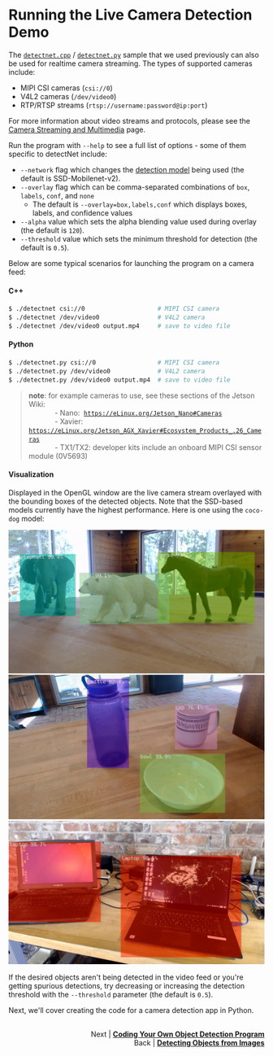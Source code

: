 

# Running the Live Camera Detection Demo

The [`detectnet.cpp`](../examples/detectnet/detectnet.cpp) / [`detectnet.py`](../python/examples/detectnet.py) sample that we used previously can also be used for realtime camera streaming.  The types of supported cameras include:

- MIPI CSI cameras (`csi://0`)
- V4L2 cameras (`/dev/video0`)
- RTP/RTSP streams (`rtsp://username:password@ip:port`)

For more information about video streams and protocols, please see the [Camera Streaming and Multimedia](aux-streaming.md) page.

Run the program with `--help` to see a full list of options - some of them specific to detectNet include:

- `--network` flag which changes the [detection model](detectnet-console-2.md#pre-trained-detection-models-available) being used (the default is SSD-Mobilenet-v2).
- `--overlay` flag which can be comma-separated combinations of `box`, `labels`, `conf`, and `none`
	- The default is `--overlay=box,labels,conf` which displays boxes, labels, and confidence values
- `--alpha` value which sets the alpha blending value used during overlay (the default is `120`).
- `--threshold` value which sets the minimum threshold for detection (the default is `0.5`).

Below are some typical scenarios for launching the program on a camera feed:

#### C++

``` bash
$ ./detectnet csi://0                    # MIPI CSI camera
$ ./detectnet /dev/video0                # V4L2 camera
$ ./detectnet /dev/video0 output.mp4     # save to video file
```

#### Python

``` bash
$ ./detectnet.py csi://0                 # MIPI CSI camera
$ ./detectnet.py /dev/video0             # V4L2 camera
$ ./detectnet.py /dev/video0 output.mp4  # save to video file
```

> **note**:  for example cameras to use, see these sections of the Jetson Wiki: <br/>
> &nbsp;&nbsp;&nbsp;&nbsp;&nbsp;&nbsp;&nbsp;&nbsp;&nbsp;&nbsp;&nbsp;&nbsp;&nbsp;- Nano:&nbsp;&nbsp;[`https://eLinux.org/Jetson_Nano#Cameras`](https://elinux.org/Jetson_Nano#Cameras) <br/>
> &nbsp;&nbsp;&nbsp;&nbsp;&nbsp;&nbsp;&nbsp;&nbsp;&nbsp;&nbsp;&nbsp;&nbsp;&nbsp;- Xavier:  [`https://eLinux.org/Jetson_AGX_Xavier#Ecosystem_Products_.26_Cameras`](https://elinux.org/Jetson_AGX_Xavier#Ecosystem_Products_.26_Cameras) <br/>
> &nbsp;&nbsp;&nbsp;&nbsp;&nbsp;&nbsp;&nbsp;&nbsp;&nbsp;&nbsp;&nbsp;&nbsp;&nbsp;- TX1/TX2:  developer kits include an onboard MIPI CSI sensor module (0V5693)<br/>

#### Visualization

Displayed in the OpenGL window are the live camera stream overlayed with the bounding boxes of the detected objects.  Note that the SSD-based models currently have the highest performance.  Here is one using the `coco-dog` model:

<img src="https://github.com/dusty-nv/jetson-inference/raw/dev/docs/images/detectnet-ssd-animals.jpg" width="800">

<img src="https://github.com/dusty-nv/jetson-inference/raw/dev/docs/images/detectnet-ssd-kitchen.jpg" width="800">

<img src="https://github.com/dusty-nv/jetson-inference/raw/dev/docs/images/detectnet-ssd-laptops.jpg" width="800">

If the desired objects aren't being detected in the video feed or you're getting spurious detections, try decreasing or increasing the detection threshold with the `--threshold` parameter (the default is `0.5`).

Next, we'll cover creating the code for a camera detection app in Python.

##
<p align="right">Next | <b><a href="detectnet-example-2.md">Coding Your Own Object Detection Program</a></b>
<br/>
Back | <b><a href="detectnet-console-2.md">Detecting Objects from Images</a></p>


